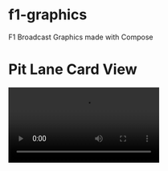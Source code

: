 # f1-graphics
F1 Broadcast Graphics made with Compose

# Pit Lane Card View
![Video](https://raw.githubusercontent.com/zurche/f1-graphics/main/img/recording.mov)
